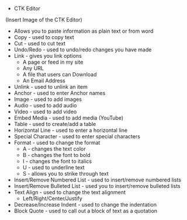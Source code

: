 - CTK Editor

(Insert Image of the CTK Editor)

* Allows you to paste information as plain text or from word
* Copy - used to copy text
* Cut - used to cut text
* Undo/Redo - used to undo/redo changes you have made
* Link - gives you link options
     * A page or feed in my site
     * Any URL
     * A file that users can Download
     * An Email Address
* Unlink - used to unlink an item
* Anchor - used to enter Anchor names
* Image - used to add images
* Audio - used to add audio 
* Video - used to add video
* Embed Media - used to add media (YouTube)
* Table - used to create/add a table
* Horizontal Line - used to enter a horizontal line
* Special Character - used to enter special characters
* Format - used to change the format
     * A - changes the text color
     * B - changes the font to bold
     * I - changes the font to italics
     * U - used to underline text
     * S - allows you to strike through text
* Insert/Remove Numbered List - used to insert/remove numbered lists
* Insert/Remove Bulleted List - used you to insert/remove bulleted lists
* Text Align - used to change the text alignment
     * Left/Right/Center/Justify
* Decrease/Increase Indent - used to change the indentation
* Block Quote - used to call out a block of text as a quotation
